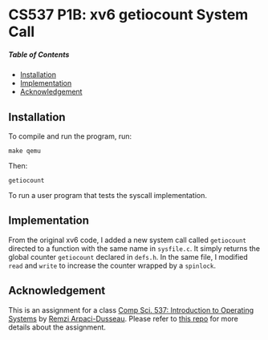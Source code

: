 # CS537 P1B: xv6 getiocount System Call

##### Table of Contents
* [Installation](#installation)
* [Implementation](#implementation)
* [Acknowledgement](#acknowledgement)

## Installation
To compile and run the program, run:
<pre><code>make qemu</code></pre>
Then:
<pre><code>getiocount</code></pre>
To run a user program that tests the syscall implementation.

## Implementation
From the original xv6 code, I added a new system call called <code>getiocount</code> directed to a function with the same name in <code>sysfile.c</code>. It simply returns the global counter <code>getiocount</code> declared in <code>defs.h</code>. In the same file, I modified <code>read</code> and <code>write</code> to increase the counter wrapped by a <code>spinlock</code>.

## Acknowledgement
This is an assignment for a class [Comp Sci. 537: Introduction to Operating Systems](https://pages.cs.wisc.edu/~remzi/Classes/537/Fall2021/) by [Remzi Arpaci-Dusseau](https://pages.cs.wisc.edu/~remzi/). Please refer to [this repo](https://github.com/remzi-arpacidusseau/ostep-projects/tree/master/initial-xv6) for more details about the assignment.
